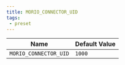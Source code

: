 ```yaml
---
title: MORIO_CONNECTOR_UID
tags: 
 - preset
---
```





<!-- MORIO_AUTO_GENERATED_CONTENT_STARTS - Manual changes made below will be overwritten -->
| Name | Default Value |
|------|---------------|
| `MORIO_CONNECTOR_UID` | `1000` |
<!-- MORIO_AUTO_GENERATED_CONTENT_ENDS - Manual changes made above will be overwritten -->

